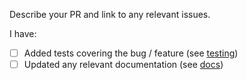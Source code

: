 Describe your PR and link to any relevant issues.

I have:
 - [ ] Added tests covering the bug / feature (see [testing](https://github.com/apito-cms/gqlgen/blob/master/TESTING.md))
 - [ ] Updated any relevant documentation (see [docs](https://github.com/apito-cms/gqlgen/tree/master/docs/content))
